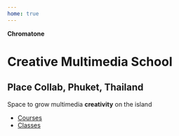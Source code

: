 ```yaml
---
home: true
---
```


<script setup>
import ClassSchedule from './ClassSchedule.vue'
</script>

**Chromatone**

# Creative Multimedia School

## Place Collab, Phuket, Thailand

<ClassSchedule />

Space to grow multimedia **creativity** on the island

- [Courses](./courses/index)
- [Classes](./classes/index)
